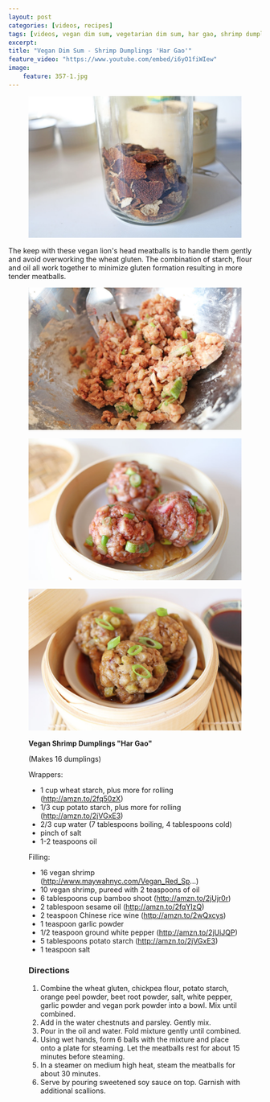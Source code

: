 ```yaml
---
layout: post
categories: [videos, recipes]
tags: [videos, vegan dim sum, vegetarian dim sum, har gao, shrimp dumplings]
excerpt:
title: "Vegan Dim Sum - Shrimp Dumplings 'Har Gao'"
feature_video: "https://www.youtube.com/embed/i6yO1fiWIew" 
image:
    feature: 357-1.jpg
---
```



 
<figure>
    <img src="/images/357-4.jpg">
</figure>

The keep with these vegan lion's head meatballs is to handle them gently and avoid overworking the wheat gluten.  The combination of starch, flour and oil all work together to minimize gluten formation resulting in more tender meatballs.

<figure>
    <img src="/images/357-6.jpg">
</figure>

<figure>
    <img src="/images/357-3.jpg">
</figure>

<figure>
    <img src="/images/357-2.jpg">
</figure>


<figure class="ingredients" markdown="1">

__Vegan Shrimp Dumplings "Har Gao"__

(Makes 16 dumplings)

Wrappers:

- 1 cup wheat starch, plus more for rolling (http://amzn.to/2fq50zX)
- 1/3 cup potato starch, plus more for rolling (http://amzn.to/2jVGxE3)
- 2/3 cup water (7 tablespoons boiling, 4 tablespoons cold)
- pinch of salt
- 1-2 teaspoons oil

Filling:

- 16 vegan shrimp (http://www.maywahnyc.com/Vegan_Red_Sp...)
- 10 vegan shrimp, pureed with 2 teaspoons of oil
- 6 tablespoons cup bamboo shoot (http://amzn.to/2jUjr0r)
- 2 tablespoon sesame oil (http://amzn.to/2fqYIzQ)
- 2 teaspoon Chinese rice wine (http://amzn.to/2wQxcys)
- 1 teaspoon garlic powder
- 1/2 teaspoon ground white pepper (http://amzn.to/2jUiJQP)
- 5 tablespoons potato starch (http://amzn.to/2jVGxE3)
- 1 teaspoon salt


</figure>

<figure class="directions" markdown="1">

### Directions

1. Combine the wheat gluten, chickpea flour, potato starch, orange peel powder, beet root powder, salt, white pepper, garlic powder and vegan pork powder into a bowl.  Mix until combined.
2. Add in the water chestnuts and parsley.  Gently mix.
3. Pour in the oil and water.  Fold mixture gently until combined.
4. Using wet hands, form 6 balls with the mixture and place onto a plate for steaming.  Let the meatballs rest for about 15 minutes before steaming.
5. In a steamer on medium high heat, steam the meatballs for about 30 minutes.
6. Serve by pouring sweetened soy sauce on top.  Garnish with additional scallions.

</figure>